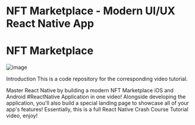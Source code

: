 # NFT Marketplace - Modern UI/UX React Native App
# NFT Marketplace
![image](https://user-images.githubusercontent.com/50388731/235293775-ed2188e8-2588-493f-9a38-e8978d55798d.png)

Introduction
This is a code repository for the corresponding video tutorial.

Master React Native by building a modern NFT Marketplace iOS and Android #ReactNative Application in one video! Alongside developing the application, you'll also build a special landing page to showcase all of your app's features! Essentially, this is a full React Native Crash Course Tutorial video, enjoy!
